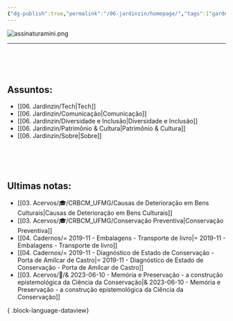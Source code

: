 ```yaml
---
{"dg-publish":true,"permalink":"/06-jardinzin/homepage/","tags":["gardenEntry"],"created":"2023-03-03T09:04:52.499-03:00","updated":"2023-05-18T15:41:11.803-03:00"}
---
```





![assinaturamini.png](/img/user/XX%20-%20Anexos/assinaturamini.png) 


***


<br><br><br>

## Assuntos:

- [[06. Jardinzin/Tech\|Tech]]
- [[06. Jardinzin/Comunicação\|Comunicação]]
- [[06. Jardinzin/Diversidade e Inclusão\|Diversidade e Inclusão]]
- [[06. Jardinzin/Patrimônio & Cultura\|Patrimônio & Cultura]]
- [[06. Jardinzin/Sobre\|Sobre]]


<br><br><br>
## Ultimas notas:
- [[03. Acervos/🎓/CRBCM_UFMG/Causas de Deterioração em Bens Culturais\|Causas de Deterioração em Bens Culturais]]
- [[03. Acervos/🎓/CRBCM_UFMG/Conservação Preventiva\|Conservação Preventiva]]
- [[04. Cadernos/= 2019-11 - Embalagens - Transporte de livro\|= 2019-11 - Embalagens - Transporte de livro]]
- [[04. Cadernos/= 2019-11 - Diagnóstico de Estado de Conservação - Porta de Amílcar de Castro\|= 2019-11 - Diagnóstico de Estado de Conservação - Porta de Amílcar de Castro]]
- [[03. Acervos/📜️/& 2023-06-10 - Memória e Preservação - a construção epistemológica da Ciência da Conservação\|& 2023-06-10 - Memória e Preservação - a construção epistemológica da Ciência da Conservação]]

{ .block-language-dataview}


